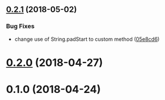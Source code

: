 <a name="0.2.1"></a>
## [0.2.1](https://github.com/aterbonus/vue-nixie-clock/compare/v0.2.0...v0.2.1) (2018-05-02)


### Bug Fixes

* change use of String.padStart to custom method ([05e8cd6](https://github.com/aterbonus/vue-nixie-clock/commit/05e8cd6))



<a name="0.2.0"></a>
# [0.2.0](https://github.com/aterbonus/vue-nixie-clock/compare/v0.1.0...v0.2.0) (2018-04-27)



<a name="0.1.0"></a>
# 0.1.0 (2018-04-24)



